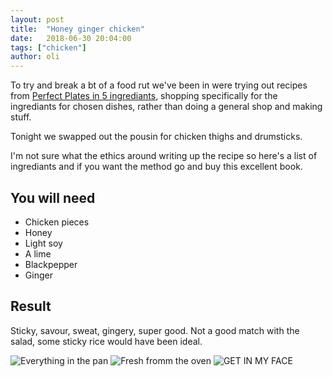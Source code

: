 ```yaml
---
layout: post
title:  "Honey ginger chicken"
date:   2018-06-30 20:04:00
tags: ["chicken"] 
author: oli
---
```


To try and break a bt of a food rut we've been in were trying out recipes from [Perfect Plates in 5 ingrediants](https://amzn.to/2KxnhJ6), shopping specifically for the ingrediants for chosen dishes, rather than doing a general shop and making stuff.

Tonight we swapped out the pousin for chicken thighs and drumsticks.

I'm not sure what the ethics around writing up the recipe so here's a list of ingrediants and if you want the method go and buy this excellent book.


## You will need

* Chicken pieces
* Honey
* Light soy
* A lime
* Blackpepper
* Ginger

## Result

Sticky, savour, sweat, gingery, super good.  Not a good match with the salad, some sticky rice would have been ideal.

![Everything in the pan](/images/blog/ginger-honey-chicken/ginger-honey-chicken-01.jpg)
![Fresh fromm the oven](/images/blog/ginger-honey-chicken/ginger-honey-chicken-02.jpg)
![GET IN MY FACE](/images/blog/ginger-honey-chicken/ginger-honey-chicken-03.jpg)
